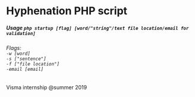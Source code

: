 # Hyphenation PHP script
##### Usage `php startup [flag] [word/"string"/text file location/email for validation]`
###### Flags: <br/>`-w [word]`<br/> `-s ["sentence"]`<br/>`-f ["file location"]`<br/>`-email [email]`

Visma internship @summer 2019